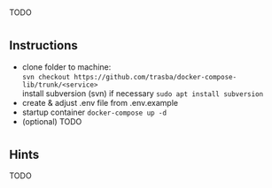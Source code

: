 # <service>
TODO

#
## Instructions
* clone <service> folder to machine:  
```svn checkout https://github.com/trasba/docker-compose-lib/trunk/<service> ```  
install subversion (svn) if necessary ```sudo apt install subversion```
* create & adjust .env file from .env.example
* startup container
```docker-compose up -d```
* (optional) TODO
#
## Hints
TODO